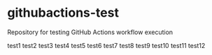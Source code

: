 # githubactions-test
Repository for testing GitHub Actions workflow execution

test1
test2
test3
test4
test5
test6
test7
test8
test9
test10
test11
test12
